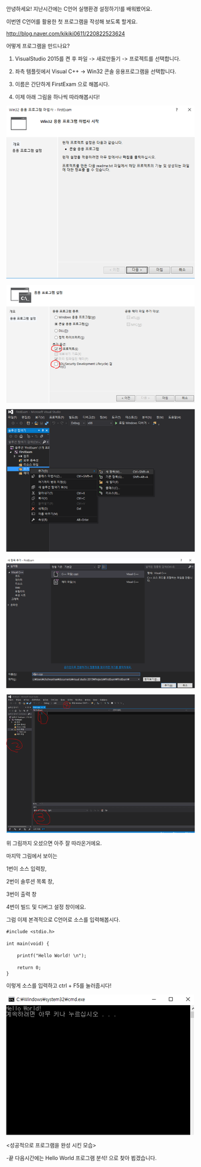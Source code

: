 안녕하세요! 지난시간에는 C언어 실행환경 설정하기!를 배워봤어요.

이번엔 C언어를 활용한 첫 프로그램을 작성해 보도록 할게요.


http://blog.naver.com/kikiki0611/220822523624


어떻게 프로그램을 만드나요?


1. VisualStudio 2015를 켠 후 파일 -> 새로만들기 -> 프로젝트를 선택합니다.


2. 좌측 템플릿에서 Visual C++ -> Win32 콘솔 응용프로그램을 선택합니다.


3. 이름은 간단하게 FirstExam 으로 해봅시다.


4. 이제 아래 그림을 하나씩 따라해봅시다! 

![](./3-1.png)

![](./3-2.png)

![](./3-3.png)

![](./3-4.png)

![](./3-5.png)


위 그림까지 오셨으면 아주 잘 따라온거에요.


마지막 그림에서 보이는

 1번이 소스 입력창,

 2번이 솔루션 목록 창,

 3번이 출력 창

 4번이 빌드 및 디버그 설정 창이에요.



그럼 이제 본격적으로 C언어로 소스를 입력해봅시다.

```
#include <stdio.h> 
 
int main(void) {
    
    printf("Hello World! \n");
 
    return 0;
}
```


이렇게 소스를 입력하고 ctrl + F5를 눌러줍시다!


![](./3-6.png)

<성공적으로 프로그램을 완성 시킨 모습>


-끝 다음시간에는 Hello World 프로그램 분석! 으로 찾아 뵙겠습니다.

 

